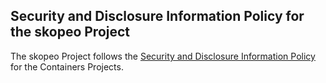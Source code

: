 ## Security and Disclosure Information Policy for the skopeo Project

The skopeo Project follows the [Security and Disclosure Information Policy](https://github.com/containers/common/blob/main/SECURITY.md) for the Containers Projects.
